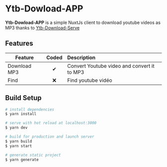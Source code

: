 # Ytb-Dowload-APP

**Ytb-Dowload-APP** is a simple NuxtJs client to download youtube videos as MP3 thanks to [Ytb-Download-Serve](https://github.com/Hakamate/Ytb-Download-Serve)

## Features

| Feature  |  Coded       | Description  |
|----------|:-------------:|:-------------|
| Download MP3 | &#10004; | Convert Youtube video and convert it to MP3 |
| Find | &#10060; | Find youtube vidéo |


## Build Setup

```bash
# install dependencies
$ yarn install

# serve with hot reload at localhost:3000
$ yarn dev

# build for production and launch server
$ yarn build
$ yarn start

# generate static project
$ yarn generate
```
